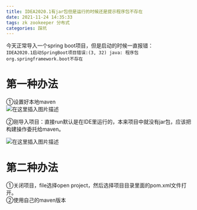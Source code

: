 ```yaml
---
title: IDEA2020.1有jar包但是运行的时候还是提示程序包不存在
date: 2021-11-24 14:35:33
tags: zk zookeeper 分布式
categories: 踩坑
---
```


<!--more-->

今天正常导入一个spring boot项目，但是启动的时候一直报错：  
`IDEA2020.1启动SpringBoot项目错误:(3, 32) java: 程序包org.springframework.boot不存在`

# 第一种办法

①设置好本地maven  
![在这里插入图片描述](https://img-blog.csdnimg.cn/554da42ec23a40d190cee5f479fda420.png?x-oss-process=image/watermark,type_ZHJvaWRzYW5zZmFsbGJhY2s,shadow_50,text_Q1NETiBAZkZlZS1vcHM=,size_20,color_FFFFFF,t_70,g_se,x_16)

②刚导入项目：直接run默认是在IDE里运行的，本来项目中就没有jar包，应该把构建操作委托给maven。

![在这里插入图片描述](https://img-blog.csdnimg.cn/f37202ca601d49cc8da8687b2d3a3281.png?x-oss-process=image/watermark,type_ZHJvaWRzYW5zZmFsbGJhY2s,shadow_50,text_Q1NETiBAZkZlZS1vcHM=,size_20,color_FFFFFF,t_70,g_se,x_16)

# 第二种办法

①关闭项目，file选择open project，然后选择项目目录里面的pom.xml文件打开。  
②使用自己的maven版本